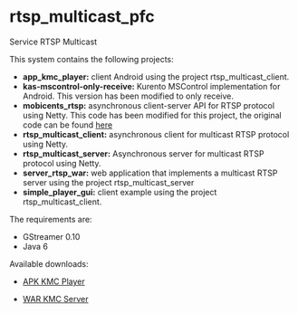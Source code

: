 rtsp_multicast_pfc
==================

Service RTSP Multicast


This system contains the following projects:

* **app_kmc_player:** client Android using the project rtsp_multicast_client.
* **kas-mscontrol-only-receive:** Kurento MSControl implementation for Android. This version has been modified to only receive.
* **mobicents_rtsp:** asynchronous client-server API for RTSP protocol using Netty. This code has been modified for this project, the original code can be found [here](http://mobicents-media-server.blogspot.com.es/2009/09/mobicents-rtsp-stack-100bta1-released.html) 
* **rtsp_multicast_client:** asynchronous client for multicast RTSP protocol using Netty.
* **rtsp_multicast_server:** Asynchronous server for multicast RTSP protocol using Netty.
* **server_rtsp_war:** web application that implements a multicast RTSP server using the project rtsp_multicast_server
* **simple_player_gui:** client example using the project rtsp_multicast_client.


The requirements are:

* GStreamer 0.10
* Java 6


Available downloads:

* [APK KMC Player](/laggc/rtsp_multicast_pfc/blob/master/Downloads/app_kmc_player-0.0.1-SNAPSHOT.apk)

* [WAR KMC Server](/laggc/rtsp_multicast_pfc/blob/master/Downloads/server_rtsp_war.war)



